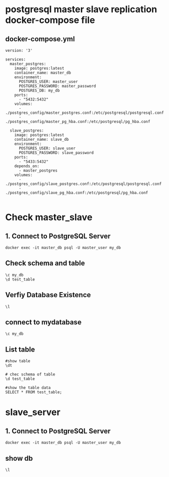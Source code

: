 # postgresql master slave replication docker-compose file 


## docker-compose.yml

```
version: '3'

services:
  master_postgres:
    image: postgres:latest
    container_name: master_db
    environment:
      POSTGRES_USER: master_user
      POSTGRES_PASSWORD: master_password
      POSTGRES_DB: my_db
    ports:
      - "5432:5432"
    volumes:
      - ./postgres_config/master_postgres.conf:/etc/postgresql/postgresql.conf
      - ./postgres_config/master_pg_hba.conf:/etc/postgresql/pg_hba.conf

  slave_postgres:
    image: postgres:latest
    container_name: slave_db
    environment:
      POSTGRES_USER: slave_user
      POSTGRES_PASSWORD: slave_password
    ports:
      - "5433:5432"
    depends_on:
      - master_postgres
    volumes:
      - ./postgres_config/slave_postgres.conf:/etc/postgresql/postgresql.conf
      - ./postgres_config/slave_pg_hba.conf:/etc/postgresql/pg_hba.conf


```
# Check master_slave

 ## 1. Connect to PostgreSQL Server
```
docker exec -it master_db psql -U master_user my_db
```

## Check schema and table 

```
\c my_db
\d test_table
```

## Verfiy Database Existence

```
\l
```
## connect to mydatabase

```
\c my_db

```
## List table

```
#show table
\dt

# chec schema of table
\d test_table

#show the table data
SELECT * FROM test_table;

```

# slave_server

## 1. Connect to PostgreSQL Server
```
docker exec -it master_db psql -U master_user my_db
```

## show db
```
\l
```
